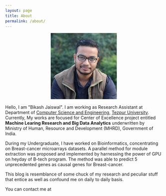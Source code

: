 ```yaml
---
layout: page
title: About
permalink: /about/
---
```


<figure>
  <div style="text-align:center">
    <img src="/img/about-me/me.jpeg" width="50%" height="50%" alt="my pics "/>
  </div>
</figure>



Hello, I am "Bikash Jaiswal". I am working as Research Assistant at Department of [Computer Science and Engineering](http://www.tezu.ernet.in/dcompsc/), [Tezpur University](http://www.tezu.ernet.in). Currently, My works are focused for Center of Excellence project entitled **Machine Learing Research and Big Data Analytics** underwritten by Ministry of Human, Resource and Development (MHRD), Government of India.

During my Undergraduate, I have worked on Bioinformatics, concentrating on Breast-cancer microarrays  datasets. A parallel method for module extraction was proposed and implemented by harnessing the power of GPU on heyday of B-tech program. The method was able to predict 5 unprecedented genes as causal genes for Breast-cancer.

This blog is resemblance of some chuck of my research and peculiar stuff that entice as well as confound me on daily to daily basis.

You can contact me at

<div align="center">
<p>
<a href="mailto:bjjaiswal@gmail.com"><i class="fa fa-envelope-o fa-fw" aria-hidden="true" style="font-size:40px;color:#2980b9"></i></a>
&nbsp; &nbsp; &nbsp;
<a href="https://github.com/bjjaiswal"><i class="fa fa-github" aria-hidden="true" style="font-size:40px;color:#2980b9"></i></a>
&nbsp; &nbsp; &nbsp;
<a href="https://twitter.com/bjjaiswal"><i class="fa fa-twitter" aria-hidden="true" style="font-size:40px;color:#2980b9"></i></a>
&nbsp; &nbsp; &nbsp;
<a href="https://www.linkedin.com/in/bikashjaiswal"><i class="fa fa-linkedin" aria-hidden="true" style="font-size:40px;color:#2980b9"></i></a>
&nbsp; &nbsp; &nbsp;
<a href="https://www.quora.com/profile/bikashjaiswal"><i class="fa fa-quora" aria-hidden="true" style="font-size:40px;color:#2980b9"></i></a>
</p>
</div>
